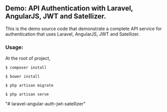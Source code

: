 ## Demo: API Authentication with Laravel, AngularJS, JWT and Satellizer.

This is the demo source code that demonstrate a complete API service for authentication that uses Laravel, AngularJS, JWT and Satellizer.

### Usage:

At the root of project,

```
$ composer install

$ bower install

$ php artisan migrate

$ php artisan serve
```



"# laravel-angular-auth-jwt-satellizer" 
